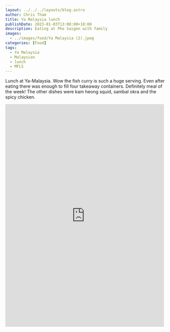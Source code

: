 ```yaml
---
layout: ../../../layouts/blog.astro
author: Chris Tham
title: Ya Malaysia lunch
publishDate: 2023-01-03T13:00:00+10:00
description: Eating at Pho Saigon with family
images:
  - ../images/food/Ya Malaysia (2).jpeg
categories: [Food]
tags:
  - Ya Malaysia
  - Malaysian
  - lunch
  - MFLS
---
```


Lunch at Ya-Malaysia. Wow the fish curry is such a huge serving. Even after eating there was enough to fill four takeaway containers. Definitely meal of the week! The other dishes were kam heong squid, sambal okra and the spicy chicken.

<iframe src="https://www.facebook.com/plugins/post.php?href=https%3A%2F%2Fwww.facebook.com%2Fchris1.tham%2Fposts%2Fpfbid0u3SFQ2bDt3S66WSGP3dhQKMyThbQRg8u4HfWZqsy4di5gRDQA8wzYgej1Ptx9i2El&show_text=true&width=500" width="500" height="703" style="border:none;overflow:hidden" scrolling="no" frameborder="0" allowfullscreen="true" allow="autoplay; clipboard-write; encrypted-media; picture-in-picture; web-share"></iframe>
